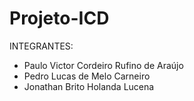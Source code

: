 # Projeto-ICD


INTEGRANTES:
- Paulo Victor Cordeiro Rufino de Araújo
- Pedro Lucas de Melo Carneiro
- Jonathan Brito Holanda Lucena

